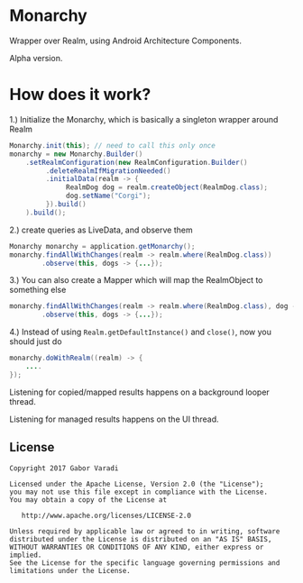 # Monarchy

Wrapper over Realm, using Android Architecture Components.

Alpha version.

# How does it work?

1.) Initialize the Monarchy, which is basically a singleton wrapper around Realm

``` java
Monarchy.init(this); // need to call this only once
monarchy = new Monarchy.Builder()
    .setRealmConfiguration(new RealmConfiguration.Builder()
         .deleteRealmIfMigrationNeeded()
         .initialData(realm -> {
              RealmDog dog = realm.createObject(RealmDog.class);
              dog.setName("Corgi");
         }).build()
    ).build();
```
                
2.) create queries as LiveData, and observe them

``` java
Monarchy monarchy = application.getMonarchy();
monarchy.findAllWithChanges(realm -> realm.where(RealmDog.class))
        .observe(this, dogs -> {...});
```
        
3.) You can also create a Mapper which will map the RealmObject to something else

``` java
monarchy.findAllWithChanges(realm -> realm.where(RealmDog.class), dog -> Dog.create(dog.getName()))
        .observe(this, dogs -> {...});
```

4.) Instead of using `Realm.getDefaultInstance()` and `close()`, now you should just do

``` java
monarchy.doWithRealm((realm) -> {
    ....
});
```

Listening for copied/mapped results happens on a background looper thread.

Listening for managed results happens on the UI thread.

## License

    Copyright 2017 Gabor Varadi

    Licensed under the Apache License, Version 2.0 (the "License");
    you may not use this file except in compliance with the License.
    You may obtain a copy of the License at

       http://www.apache.org/licenses/LICENSE-2.0

    Unless required by applicable law or agreed to in writing, software
    distributed under the License is distributed on an "AS IS" BASIS,
    WITHOUT WARRANTIES OR CONDITIONS OF ANY KIND, either express or implied.
    See the License for the specific language governing permissions and
    limitations under the License.
